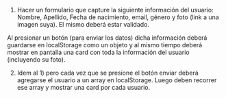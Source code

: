 1. Hacer un formulario que capture la siguiente información del usuario:
Nombre, Apellido, Fecha de nacimiento, email, género y foto (link a una imagen suya). El mismo deberá estar validado.

Al presionar un botón (para enviar los datos) dicha información deberá guardarse en localStorage como un objeto y al mismo tiempo deberá mostrar en pantalla una card con toda la información del usuario (incluyendo su foto).

2. Idem al 1) pero cada vez que se presione el botón enviar deberá agregarse el usuario a un array en localStorage. Luego deben recorrer ese array y mostrar una card por cada usuario.

